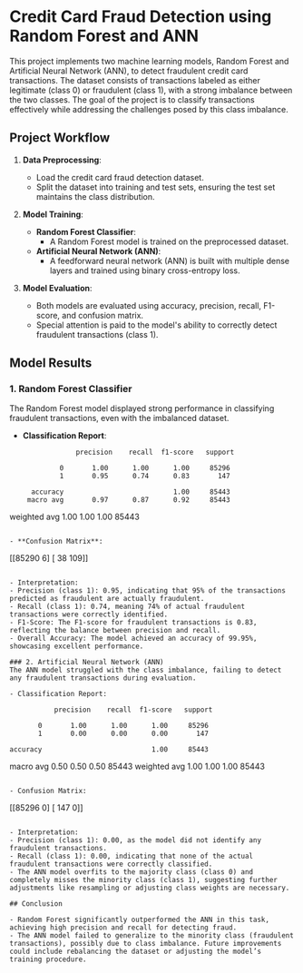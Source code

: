 # Credit Card Fraud Detection using Random Forest and ANN

This project implements two machine learning models, Random Forest and Artificial Neural Network (ANN), to detect fraudulent credit card transactions. The dataset consists of transactions labeled as either legitimate (class 0) or fraudulent (class 1), with a strong imbalance between the two classes. The goal of the project is to classify transactions effectively while addressing the challenges posed by this class imbalance.

## Project Workflow

1. **Data Preprocessing**: 
   - Load the credit card fraud detection dataset.
   - Split the dataset into training and test sets, ensuring the test set maintains the class distribution.
   
2. **Model Training**:
   - **Random Forest Classifier**:
     - A Random Forest model is trained on the preprocessed dataset.
   - **Artificial Neural Network (ANN)**:
     - A feedforward neural network (ANN) is built with multiple dense layers and trained using binary cross-entropy loss.

3. **Model Evaluation**:
   - Both models are evaluated using accuracy, precision, recall, F1-score, and confusion matrix.
   - Special attention is paid to the model's ability to correctly detect fraudulent transactions (class 1).

## Model Results

### 1. Random Forest Classifier
The Random Forest model displayed strong performance in classifying fraudulent transactions, even with the imbalanced dataset.

- **Classification Report**:
  ```
               precision    recall  f1-score   support

           0       1.00      1.00      1.00     85296
           1       0.95      0.74      0.83       147

    accuracy                           1.00     85443
   macro avg       0.97      0.87      0.92     85443
weighted avg       1.00      1.00      1.00     85443
  ```

- **Confusion Matrix**:
  ```
  [[85290     6]
   [   38   109]]
  ```

- Interpretation:
  - Precision (class 1): 0.95, indicating that 95% of the transactions predicted as fraudulent are actually fraudulent.
  - Recall (class 1): 0.74, meaning 74% of actual fraudulent transactions were correctly identified.
  - F1-Score: The F1-score for fraudulent transactions is 0.83, reflecting the balance between precision and recall.
  - Overall Accuracy: The model achieved an accuracy of 99.95%, showcasing excellent performance.

### 2. Artificial Neural Network (ANN)
The ANN model struggled with the class imbalance, failing to detect any fraudulent transactions during evaluation.

- Classification Report:
  ```
               precision    recall  f1-score   support

           0       1.00      1.00      1.00     85296
           1       0.00      0.00      0.00       147

    accuracy                           1.00     85443
   macro avg       0.50      0.50      0.50     85443
weighted avg       1.00      1.00      1.00     85443
  ```

- Confusion Matrix:
  ```
  [[85296     0]
   [  147     0]]
  ```

- Interpretation:
  - Precision (class 1): 0.00, as the model did not identify any fraudulent transactions.
  - Recall (class 1): 0.00, indicating that none of the actual fraudulent transactions were correctly classified.
  - The ANN model overfits to the majority class (class 0) and completely misses the minority class (class 1), suggesting further adjustments like resampling or adjusting class weights are necessary.

## Conclusion

- Random Forest significantly outperformed the ANN in this task, achieving high precision and recall for detecting fraud.
- The ANN model failed to generalize to the minority class (fraudulent transactions), possibly due to class imbalance. Future improvements could include rebalancing the dataset or adjusting the model’s training procedure.
